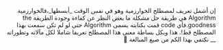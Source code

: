 <div dir="rtl">
 إن أشمل تعريف لمصطلح الخوارزمية وهو في نفس الوقت _أبسطها_،فالخوارزمية
 Algorithm هي طريقة حل مشكلة ما بغض النظر عن كفاءة وجودة الطريقة the goodness.فأي code قمت بكتابته يسمى Algorithm
 حتى لو لم تكن سمعت بهذا المصطلح قط!. هذا وبكل بساطة معنى هذا المصطلح تعريفا شاملا لكل مآلاته وتطوراته
 __ نكتفي بهذا الكم من صيغ المبالغة 🤗
 </div>